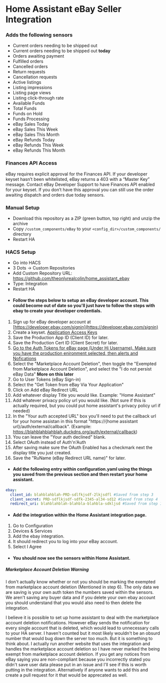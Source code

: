 # Home Assistant eBay Seller Integration


### Adds the following sensors
* Current orders needing to be shipped out
* Current orders needing to be shipped out <strong>today</strong>
* Orders awaiting payment
* Fulfilled orders
* Cancelled orders
* Return requests
* Cancellation requests
* Active listings
* Listing impressions
* Listing page views
* Listing click-through rate
* Available Funds
* Total Funds
* Funds on Hold
* Funds Processing
* eBay Sales Today
* eBay Sales This Week
* eBay Sales This Month
* eBay Refunds Today
* eBay Refunds This Week
* eBay Refunds This Month

### Finances API Access

eBay requires explicit approval for the Finances API. If your developer keyset hasn’t been whitelisted, eBay returns a 403 with a “Master Key” message. Contact eBay Developer Support to have Finances API enabled for your keyset. If you don’t have this approval you can still use the order awaiting dispatch and orders due today sensors.

### Manual Setup

* Download this repository as a ZIP (green button, top right) and unzip the archive
* Copy `/custom_components/eBay` to your `<config_dir>/custom_components/` directory
* Restart HA

### HACS Setup
* Go into HACS
* 3 Dots -> Custom Repositories
* Add Custom Repository URL: https://github.com/theonlyrealcolin/home_assistant_ebay
* Type: Integration
* Restart HA

- #### Follow the steps below to setup an eBay developer account. This could become out of date so you'll just have to follow the steps with ebay to create your developer credentials. 
1. Sign up for eBay developer account at [https://developer.ebay.com/signin](https://developer.ebay.com/signin)
2. Create a keyset. [Application Access Keys](https://developer.ebay.com/my/keys)
3. Save the Production App ID (Client ID) for later.
4. Save the Production Cert ID (Client Secret) for later.
5. [Go to the Auth Tokens for eBay page (Under Hi Username). Make sure you have the production enironment selected, then alerts and Nofications](https://developer.ebay.com/my/push?env=production&index=0)
6. Select the "Marketplace Account Deletion", then toggle the "Exempted from Marketplace Account Deletion", and select the "I do not persist eBay Data" <strong>More on this later</strong>
7. Go to User Tokens (eBay Sign-in)
8. Select the "Get Token from eBay Via Your Application"
9. Click on Add eBay Redirect URL
10. Add whatever display Title you would like. Example: "Home Assistant"
11. Add whatever privacy policy url you would like. (Not sure if this is actually required, but you could put home assistant's privacy policy url if needed)
12. In the "Your auth accepted URL" box you'll need to put the callback url for your home assistan in this format "https://{home assistant url}/auth/external/callback". (Example: https://blahblahblahblah.duckdns.org/auth/external/callback)
13. You can leave the "Your auth declined" blank.
14. Select OAuth instead of Auth'n'Auth
15. After saving make sure the OAuth Enabled has a checkmark next the display title you just created.
16. Save the "RuName (eBay Redirect URL name)" for later.

- #### Add the following entry within configuration.yaml using the things you saved from the previous section and then restart your home assistant.

```yaml
ebay:
  client_id: blahblahblah-PRD-sdlfkjsdf-2lkjsdfl #Saved from step 3
  client_secret: PRD-sdflkjsdf-sdfk-2345-al34-sd12 #Saved from step 4
  redirect_uri: blahblahblah-blahbla-blahbla-sdkljsd #Saved from step 16
```

- #### Add the integration within the Home Assistant integration page.
1. Go to Configuration
2. Devices & Services
3. Add the ebay integration.
4. It should redirect you to log into your eBay account.
5. Select I Agree

- #### You should now see the sensors within Home Assistant.


##### Marketplace Account Deletion Warning
I don't actually know whether or not you should be marking the exempted from marketplace account deletion (Mentioned in step 6). The only data we are saving is your own auth token the numbers saved within the sensors. We aren't saving any buyer data and if you delete your own ebay account you should understand that you would also need to then delete the integration. 


I believe it is possible to set up home assistant to deal with the marketplace account deletion notifications. However eBay sends the notification for every single account that is deleted, which would lead to unnecessary calls to your HA server. I haven't counted but it most likely wouldn't be an obsurd number that would bug down the server too much. But it is something to think about. I actually run another website that uses the integration and handles the marketplace account deletion so I have never marked the being exempt from marketplace account deletion. If you get any notices from eBay saying you are non-compliant because you incorrectly stated you didn't save user data please put in an issue and I'll see if this is worth putting in the integration. Alternatively if anyone wants to add this and create a pull request for it that would be apprecated as well.
